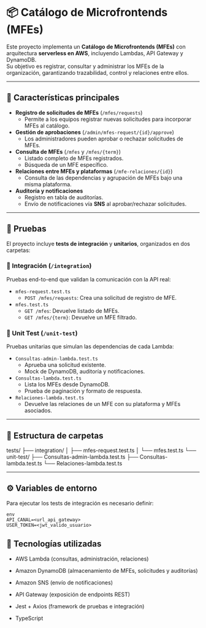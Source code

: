 # 📦 Catálogo de Microfrontends (MFEs)

Este proyecto implementa un **Catálogo de Microfrontends (MFEs)** con arquitectura **serverless en AWS**, incluyendo Lambdas, API Gateway y DynamoDB.  
Su objetivo es registrar, consultar y administrar los MFEs de la organización, garantizando trazabilidad, control y relaciones entre ellos.

---

## 🚀 Características principales

- **Registro de solicitudes de MFEs** (`/mfes/requests`)
  - Permite a los equipos registrar nuevas solicitudes para incorporar MFEs al catálogo.
- **Gestión de aprobaciones** (`/admin/mfes-request/{id}/approve`)
  - Los administradores pueden aprobar o rechazar solicitudes de MFEs.
- **Consulta de MFEs** (`/mfes` y `/mfes/{term}`)
  - Listado completo de MFEs registrados.
  - Búsqueda de un MFE específico.
- **Relaciones entre MFEs y plataformas** (`/mfe-relaciones/{id}`)
  - Consulta de las dependencias y agrupación de MFEs bajo una misma plataforma.
- **Auditoría y notificaciones**
  - Registro en tabla de auditorías.
  - Envío de notificaciones vía **SNS** al aprobar/rechazar solicitudes.

---

## 🧪 Pruebas

El proyecto incluye **tests de integración** y **unitarios**, organizados en dos carpetas:

### 🔹 Integración (`/integration`)
Pruebas end-to-end que validan la comunicación con la API real:

- `mfes-request.test.ts`  
  - `POST /mfes/requests`: Crea una solicitud de registro de MFE.
- `mfes.test.ts`  
  - `GET /mfes`: Devuelve listado de MFEs.  
  - `GET /mfes/{term}`: Devuelve un MFE filtrado.

### 🔹 Unit Test (`/unit-test`)
Pruebas unitarias que simulan las dependencias de cada Lambda:

- `Consultas-admin-lambda.test.ts`  
  - Aprueba una solicitud existente.  
  - Mock de DynamoDB, auditoría y notificaciones.
- `Consultas-lambda.test.ts`  
  - Lista los MFEs desde DynamoDB.  
  - Prueba de paginación y formato de respuesta.
- `Relaciones-lambda.test.ts`  
  - Devuelve las relaciones de un MFE con su plataforma y MFEs asociados.

---

## 📂 Estructura de carpetas

tests/
├── integration/
│ ├── mfes-request.test.ts
│ └── mfes.test.ts
└── unit-test/
├── Consultas-admin-lambda.test.ts
├── Consultas-lambda.test.ts
└── Relaciones-lambda.test.ts


---

## ⚙️ Variables de entorno

Para ejecutar los tests de integración es necesario definir:

```
env
API_CANAL=<url_api_gateway>
USER_TOKEN=<jwt_valido_usuario>
```

## 📌 Tecnologías utilizadas

- AWS Lambda (consultas, administración, relaciones)

- Amazon DynamoDB (almacenamiento de MFEs, solicitudes y auditorías)

- Amazon SNS (envío de notificaciones)

- API Gateway (exposición de endpoints REST)

- Jest + Axios (framework de pruebas e integración)

- TypeScript